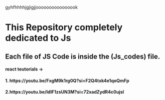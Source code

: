 gyhfhhhhjgjigjjoooooooooooooook







<h1>This Repository completely dedicated to Js</h1>
<h2>Each file of JS Code is inside the (Js_codes) file.</h2>

<h4> react teutorials -></h4>
  <h4>1. <url>https://youtu.be/FxgM9k1rg0Q?si=F2Q4txk4e1qoQmFp</url></h4>
<h4>2.<url>https://youtu.be/IdlF1zsUN3M?si=72xadZydR4c0ujsl</url></h4>


